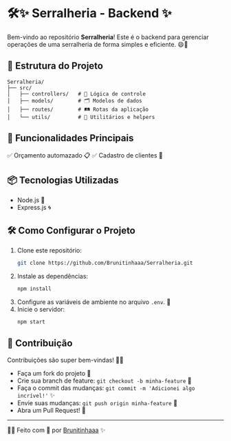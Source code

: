 # 🛠️✨ Serralheria - Backend ✨

Bem-vindo ao repositório **Serralheria**! Este é o backend para gerenciar operações de uma serralheria de forma simples e eficiente. 😄🚀

## 📂 Estrutura do Projeto

```
Serralheria/
├── src/
│   ├── controllers/   # 🚀 Lógica de controle
│   ├── models/        # 🗂️ Modelos de dados
│   ├── routes/        # 🛤️ Rotas da aplicação
│   └── utils/         # 🔧 Utilitários e helpers
```

## 🚀 Funcionalidades Principais

✅ Orçamento automazado 📋
✅ Cadastro de clientes 👥

## 📦 Tecnologias Utilizadas

- Node.js 🌟
- Express.js 🌀

## 🛠️ Como Configurar o Projeto

1. Clone este repositório:
   ```bash
   git clone https://github.com/Brunitinhaaa/Serralheria.git
   ```
2. Instale as dependências:
   ```bash
   npm install
   ```
3. Configure as variáveis de ambiente no arquivo `.env`. 📄
4. Inicie o servidor:
   ```bash
   npm start
   ```

## 🌈 Contribuição

Contribuições são super bem-vindas! 💖✨
- Faça um fork do projeto 🍴
- Crie sua branch de feature: `git checkout -b minha-feature` 🌿
- Faça o commit das mudanças: `git commit -m 'Adicionei algo incrível!'` ✨
- Envie suas mudanças: `git push origin minha-feature` 🚀
- Abra um Pull Request! 🥳

---

👩‍💻 Feito com 💜 por [Brunitinhaaa](https://github.com/Brunitinhaaa) ✨
